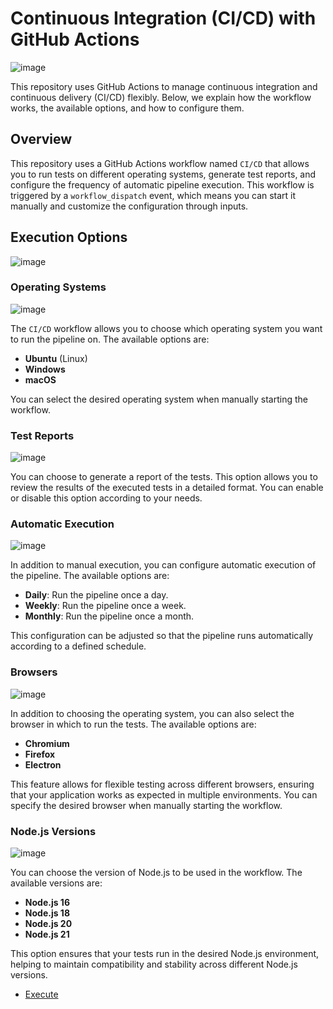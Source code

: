 # Continuous Integration (CI/CD) with GitHub Actions

![image](https://github.com/user-attachments/assets/b9c117bc-db69-40ae-ac7a-e6edc15a076f)

This repository uses GitHub Actions to manage continuous integration and continuous delivery (CI/CD) flexibly. Below, we explain how the workflow works, the available options, and how to configure them.

## Overview

This repository uses a GitHub Actions workflow named `CI/CD` that allows you to run tests on different operating systems, generate test reports, and configure the frequency of automatic pipeline execution. This workflow is triggered by a `workflow_dispatch` event, which means you can start it manually and customize the configuration through inputs.

## Execution Options
![image](https://github.com/user-attachments/assets/9ed67473-d621-4b70-9cfe-e032a0eb669c)

### Operating Systems

![image](https://github.com/user-attachments/assets/40f56ded-ae56-44f7-b2e4-147921a39c04)

The `CI/CD` workflow allows you to choose which operating system you want to run the pipeline on. The available options are:

- **Ubuntu** (Linux)
- **Windows**
- **macOS**

You can select the desired operating system when manually starting the workflow.

### Test Reports

![image](https://github.com/user-attachments/assets/950950dc-918a-4b82-adf3-8b2c94a0b4ba)

You can choose to generate a report of the tests. This option allows you to review the results of the executed tests in a detailed format. You can enable or disable this option according to your needs.

### Automatic Execution

![image](https://github.com/user-attachments/assets/ce5dd55d-288f-4f4b-afec-2e751c800bb6)

In addition to manual execution, you can configure automatic execution of the pipeline. The available options are:

- **Daily**: Run the pipeline once a day.
- **Weekly**: Run the pipeline once a week.
- **Monthly**: Run the pipeline once a month.

This configuration can be adjusted so that the pipeline runs automatically according to a defined schedule.

### Browsers

![image](https://github.com/user-attachments/assets/ac30c4a4-8d9c-4dae-95be-71ec923c95e1)

In addition to choosing the operating system, you can also select the browser in which to run the tests. The available options are:

- **Chromium**
- **Firefox**
- **Electron**

This feature allows for flexible testing across different browsers, ensuring that your application works as expected in multiple environments. You can specify the desired browser when manually starting the workflow.

### Node.js Versions

![image](https://github.com/user-attachments/assets/ee39aed1-230e-4862-ac73-535ad844b77a)

You can choose the version of Node.js to be used in the workflow. The available versions are:

- **Node.js 16**
- **Node.js 18**
- **Node.js 20**
- **Node.js 21**

This option ensures that your tests run in the desired Node.js environment, helping to maintain compatibility and stability across different Node.js versions.

- [Execute](https://github.com/thiagotobiasturk/Cypress-TS-CucumberPo-Web/actions/workflows/cypress-ts-cucumberpo-web.yml)
